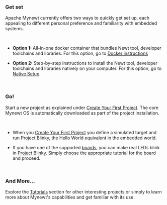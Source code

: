 ### Get set

Apache Mynewt currently offers two ways to quickly get set up, each appealing to different personal preference and familiarity with embedded systems. 

<br>

* **Option 1:** All-in-one docker container that bundles Newt tool, developer toolchains and libraries. For this option, go to [Docker instructions](../os/get_started/docker/)

* **Option 2:** Step-by-step instructions to install the Newt tool, developer toolchains and libraries natively on your computer. For this option, go to [Native Setup](../os/get_started/native_tools/)

<br>

### Go!

Start a new project as explained under [Create Your First Project](../os/get_started/project_create/). The core Mynewt OS is automatically downloaded as part of the project installation. 

<br>

* When you [Create Your First Project](../os/get_started/project_create/) you define a simulated target and run Project Blinky, the Hello World equivalent in the embedded world. 

* If you have one of the supported [boards](../), you can make real LEDs blink in [Project Blinky](../os/tutorials/arduino_zero/). Simply choose the appropriate tutorial for the board and proceed.

<br>

### And More...

Explore the [Tutorials](../os/tutorials/tutorials/) section for other interesting projects or simply to learn more about Mynewt's capabilities and get familiar with its use.

<br>


